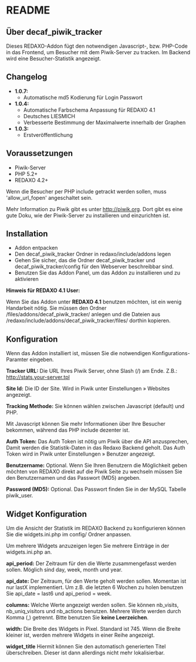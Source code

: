 README
======


Über decaf\_piwik\_tracker
--------------------------

Dieses REDAXO-Addon fügt den notwendigen Javascript-, bzw. PHP-Code in das Frontend, um Besucher mit dem Piwik-Server zu tracken. Im Backend wird eine Besucher-Statistik angezeigt.


Changelog
---------
* **1.0.7:** 
  * Automatische md5 Kodierung für Login Passwort
* **1.0.4:** 
  * Automatische Farbschema Anpassung für REDAXO 4.1
  * Deutsches LIESMICH
  * Verbesserte Bestimmung der Maximalwerte innerhalb der Graphen
* **1.0.3:** 
  * Erstveröffentlichung

Voraussetzungen
---------------

* Piwik-Server
* PHP 5.2+
* REDAXO 4.2+

Wenn die Besucher per PHP include getrackt werden sollen, muss 'allow\_url\_fopen' angeschaltet sein.

Mehr Information zu Piwik gibt es unter http://piwik.org. Dort gibt es eine gute Doku, wie der Piwik-Server zu installieren und einzurichten ist.

Installation
------------

* Addon entpacken
* Den decaf\_piwik\_tracker Ordner in redaxo/include/addons legen
* Gehen Sie sicher, das die Ordner decaf\_piwik\_tracker und decaf\_piwik\_tracker/config für den Webserver beschreibbar sind.
* Benutzen Sie das Addon Panel, um das Addon zu installieren und zu aktivieren


**Hinweis für REDAXO 4.1 User:**

Wenn Sie das Addon unter **REDAXO 4.1** benutzen möchten, ist ein wenig Handarbeit nötig. Sie müssen den Ordner /files/addons/decaf\_piwik\_tracker/ anlegen und die Dateien aus /redaxo/include/addons/decaf\_piwik\_tracker/files/ dorthin kopieren.


Konfiguration
-------------

Wenn das Addon installiert ist, müssen Sie die notwendigen Konfigurations-Paramter eingeben.

**Tracker URL:**
Die URL Ihres Piwik Server, ohne Slash (/) am Ende. Z.B.: http://stats.your-server.tpl

**Site Id:**
Die ID der Site. Wird in Piwik unter Einstellungen » Websites angezeigt.

**Tracking Methode:**
Sie können wählen zwischen Javascript (default) und PHP.

Mit Javascript können Sie mehr Informationen über Ihre Besucher bekommen, während das PHP include dezenter ist.

**Auth Token:**
Das Auth Token ist nötig um Piwik über die API anzusprechen, Damit werden die Statistik-Daten in das Redaxo Backend geholt. Das Auth Token wird in Piwik unter Einstellungen » Benutzer angezeigt.

**Benutzername:**
Optional. Wenn Sie Ihren Benutzern die Möglichkeit geben möchten von REDAXO direkt auf die Piwik Seite zu wechseln müssen Sie den Benutzernamen und das Passwort (MD5) angeben.

**Password (MD5):**
Optional. Das Passwort finden Sie in der MySQL Tabelle piwik\_user.


Widget Konfiguration
--------------------

Um die Ansicht der Statistik im REDAXO Backend zu konfigurieren können Sie die widgets.ini.php im config/ Ordner anpassen.

Um mehrere Widgets anzuzeigen legen Sie mehrere Einträge in der widgets.ini.php an.

**api_period:** Der Zeitraum für den die Werte zusammengefasst werden sollen. Möglich sind day, week, month und year.

**api_date:** Der Zeitraum, für den Werte geholt werden sollen. Momentan ist nur lastX implementiert. Um z.B. die letzten 6 Wochen zu holen benutzen Sie api\_date = last6 und api\_period = week.

**columns:** Welche Werte angezeigt werden sollen. Sie können nb\_visits, nb\_uniq\_visitors und nb\_actions benutzen. Mehrere Werte werden durch Komma (,) getrennt. Bitte benutzen Sie **keine Leerzeichen**. 

**width:** Die Breite des Widgets in Pixel. Standard ist 745. Wenn die Breite kleiner ist, werden mehrere Widgets in einer Reihe angezeigt.

**widget\_title** Hiermit können Sie den automatisch generierten Titel überschreiben. Dieser ist dann allerdings nicht mehr lokalisierbar.


